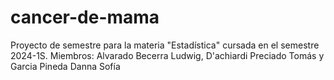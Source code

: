 # cancer-de-mama
Proyecto de semestre para la materia "Estadística" cursada en el semestre 2024-1S. Miembros: Alvarado Becerra Ludwig, D'achiardi Preciado Tomás y Garcia Pineda Danna Sofía
